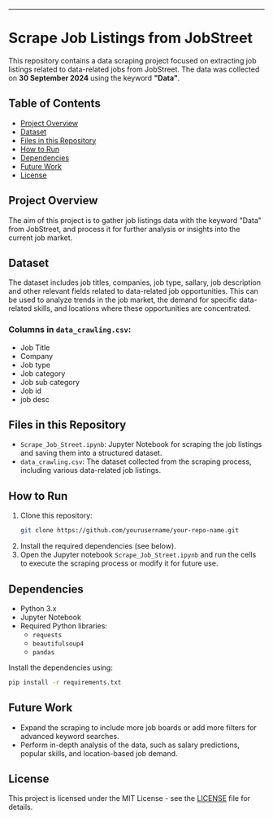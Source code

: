 ---

# Scrape Job Listings from JobStreet

This repository contains a data scraping project focused on extracting job listings related to data-related jobs from JobStreet. The data was collected on **30 September 2024** using the keyword **"Data"**.

## Table of Contents
- [Project Overview](#project-overview)
- [Dataset](#dataset)
- [Files in this Repository](#files-in-this-repository)
- [How to Run](#how-to-run)
- [Dependencies](#dependencies)
- [Future Work](#future-work)
- [License](#license)

## Project Overview
The aim of this project is to gather job listings data with the keyword "Data" from JobStreet, and process it for further analysis or insights into the current job market.

## Dataset
The dataset includes job titles, companies, job type, sallary, job description and other relevant fields related to data-related job opportunities. This can be used to analyze trends in the job market, the demand for specific data-related skills, and locations where these opportunities are concentrated.

### Columns in `data_crawling.csv`:
- Job Title
- Company
- Job type
- Job category
- Job sub category
- Job id
- job desc

## Files in this Repository
- `Scrape_Job_Street.ipynb`: Jupyter Notebook for scraping the job listings and saving them into a structured dataset.
- `data_crawling.csv`: The dataset collected from the scraping process, including various data-related job listings.

## How to Run
1. Clone this repository:
   ```bash
   git clone https://github.com/yourusername/your-repo-name.git
   ```
2. Install the required dependencies (see below).
3. Open the Jupyter notebook `Scrape_Job_Street.ipynb` and run the cells to execute the scraping process or modify it for future use.

## Dependencies
- Python 3.x
- Jupyter Notebook
- Required Python libraries:
  - `requests`
  - `beautifulsoup4`
  - `pandas`

Install the dependencies using:
```bash
pip install -r requirements.txt
```

## Future Work
- Expand the scraping to include more job boards or add more filters for advanced keyword searches.
- Perform in-depth analysis of the data, such as salary predictions, popular skills, and location-based job demand.

## License
This project is licensed under the MIT License - see the [LICENSE](LICENSE) file for details.

